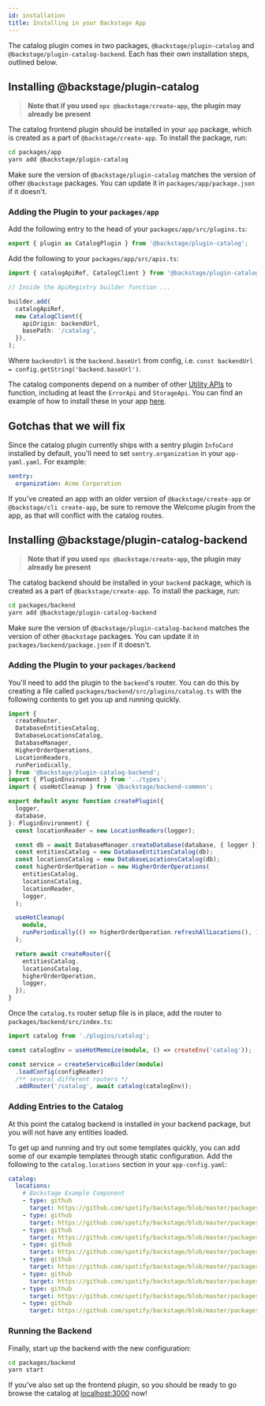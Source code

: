 ```yaml
---
id: installation
title: Installing in your Backstage App
---
```


The catalog plugin comes in two packages, `@backstage/plugin-catalog` and
`@backstage/plugin-catalog-backend`. Each has their own installation steps,
outlined below.

## Installing @backstage/plugin-catalog

> **Note that if you used `npx @backstage/create-app`, the plugin may already be
> present**

The catalog frontend plugin should be installed in your `app` package, which is
created as a part of `@backstage/create-app`. To install the package, run:

```bash
cd packages/app
yarn add @backstage/plugin-catalog
```

Make sure the version of `@backstage/plugin-catalog` matches the version of
other `@backstage` packages. You can update it in `packages/app/package.json` if
it doesn't.

### Adding the Plugin to your `packages/app`

Add the following entry to the head of your `packages/app/src/plugins.ts`:

```ts
export { plugin as CatalogPlugin } from '@backstage/plugin-catalog';
```

Add the following to your `packages/app/src/apis.ts`:

```ts
import { catalogApiRef, CatalogClient } from '@backstage/plugin-catalog';

// Inside the ApiRegistry builder function ...

builder.add(
  catalogApiRef,
  new CatalogClient({
    apiOrigin: backendUrl,
    basePath: '/catalog',
  }),
);
```

Where `backendUrl` is the `backend.baseUrl` from config, i.e.
`const backendUrl = config.getString('backend.baseUrl')`.

The catalog components depend on a number of other
[Utility APIs](../../api/utility-apis.md) to function, including at least the
`ErrorApi` and `StorageApi`. You can find an example of how to install these in
your app
[here](https://github.com/spotify/backstage/blob/61c3a7e5b750dc7c059ef16b188594d31b2c04c2/packages/app/src/apis.ts#L80).

## Gotchas that we will fix

Since the catalog plugin currently ships with a sentry plugin `InfoCard`
installed by default, you'll need to set `sentry.organization` in your
`app-yaml.yaml`. For example:

```yaml
sentry:
  organization: Acme Corporation
```

If you've created an app with an older version of `@backstage/create-app` or
`@backstage/cli create-app`, be sure to remove the Welcome plugin from the app,
as that will conflict with the catalog routes.

## Installing @backstage/plugin-catalog-backend

> **Note that if you used `npx @backstage/create-app`, the plugin may already be
> present**

The catalog backend should be installed in your `backend` package, which is
created as a part of `@backstage/create-app`. To install the package, run:

```bash
cd packages/backend
yarn add @backstage/plugin-catalog-backend
```

Make sure the version of `@backstage/plugin-catalog-backend` matches the version
of other `@backstage` packages. You can update it in
`packages/backend/package.json` if it doesn't.

### Adding the Plugin to your `packages/backend`

You'll need to add the plugin to the `backend`'s router. You can do this by
creating a file called `packages/backend/src/plugins/catalog.ts` with the
following contents to get you up and running quickly.

```ts
import {
  createRouter,
  DatabaseEntitiesCatalog,
  DatabaseLocationsCatalog,
  DatabaseManager,
  HigherOrderOperations,
  LocationReaders,
  runPeriodically,
} from '@backstage/plugin-catalog-backend';
import { PluginEnvironment } from '../types';
import { useHotCleanup } from '@backstage/backend-common';

export default async function createPlugin({
  logger,
  database,
}: PluginEnvironment) {
  const locationReader = new LocationReaders(logger);

  const db = await DatabaseManager.createDatabase(database, { logger });
  const entitiesCatalog = new DatabaseEntitiesCatalog(db);
  const locationsCatalog = new DatabaseLocationsCatalog(db);
  const higherOrderOperation = new HigherOrderOperations(
    entitiesCatalog,
    locationsCatalog,
    locationReader,
    logger,
  );

  useHotCleanup(
    module,
    runPeriodically(() => higherOrderOperation.refreshAllLocations(), 10000),
  );

  return await createRouter({
    entitiesCatalog,
    locationsCatalog,
    higherOrderOperation,
    logger,
  });
}
```

Once the `catalog.ts` router setup file is in place, add the router to
`packages/backend/src/index.ts`:

```ts
import catalog from './plugins/catalog';

const catalogEnv = useHotMemoize(module, () => createEnv('catalog'));

const service = createServiceBuilder(module)
  .loadConfig(configReader)
  /** several different routers */
  .addRouter('/catalog', await catalog(catalogEnv));
```

### Adding Entries to the Catalog

At this point the catalog backend is installed in your backend package, but you
will not have any entities loaded.

To get up and running and try out some templates quickly, you can add some of
our example templates through static configuration. Add the following to the
`catalog.locations` section in your `app-config.yaml`:

```yaml
catalog:
  locations:
    # Backstage Example Component
    - type: github
      target: https://github.com/spotify/backstage/blob/master/packages/catalog-model/examples/artist-lookup-component.yaml
    - type: github
      target: https://github.com/spotify/backstage/blob/master/packages/catalog-model/examples/playback-order-component.yaml
    - type: github
      target: https://github.com/spotify/backstage/blob/master/packages/catalog-model/examples/podcast-api-component.yaml
    - type: github
      target: https://github.com/spotify/backstage/blob/master/packages/catalog-model/examples/queue-proxy-component.yaml
    - type: github
      target: https://github.com/spotify/backstage/blob/master/packages/catalog-model/examples/searcher-component.yaml
    - type: github
      target: https://github.com/spotify/backstage/blob/master/packages/catalog-model/examples/playback-lib-component.yaml
    - type: github
      target: https://github.com/spotify/backstage/blob/master/packages/catalog-model/examples/www-artist-component.yaml
    - type: github
      target: https://github.com/spotify/backstage/blob/master/packages/catalog-model/examples/shuffle-api-component.yaml
```

### Running the Backend

Finally, start up the backend with the new configuration:

```bash
cd packages/backend
yarn start
```

If you've also set up the frontend plugin, so you should be ready to go browse
the catalog at [localhost:3000](http://localhost:3000) now!
